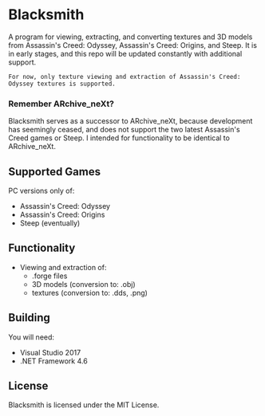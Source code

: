 # Blacksmith
A program for viewing, extracting, and converting textures and 3D models from Assassin's Creed: Odyssey, Assassin's Creed: Origins, and Steep. It is in early stages, and this repo will be updated constantly with additional support.

`For now, only texture viewing and extraction of Assassin's Creed: Odyssey textures is supported.`

### Remember ARchive_neXt?
Blacksmith serves as a successor to ARchive_neXt, because development has seemingly ceased, and does not support the two latest Assassin's Creed games or Steep. I intended for functionality to be identical to ARchive_neXt.

## Supported Games
PC versions only of:
- Assassin's Creed: Odyssey
- Assassin's Creed: Origins
- Steep (eventually)

## Functionality
- Viewing and extraction of:
  - .forge files
  - 3D models (conversion to: .obj)
  - textures (conversion to: .dds, .png)

## Building
You will need:
- Visual Studio 2017
- .NET Framework 4.6

## License
Blacksmith is licensed under the MIT License.
